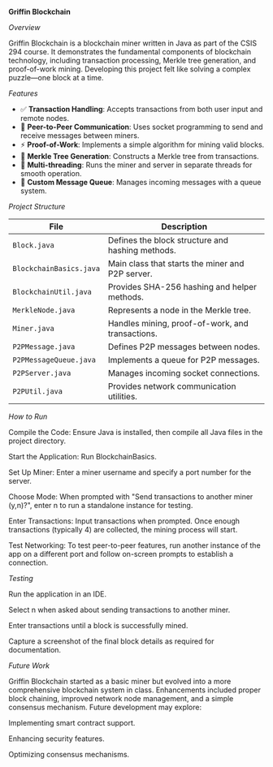**Griffin Blockchain**

*Overview*

Griffin Blockchain is a blockchain miner written in Java as part of the CSIS 294 course. It demonstrates the fundamental components of blockchain technology, including transaction processing, Merkle tree generation, and proof-of-work mining. Developing this project felt like solving a complex puzzle—one block at a time.

*Features*

- ✅ **Transaction Handling**: Accepts transactions from both user input and remote nodes.
- 🔗 **Peer-to-Peer Communication**: Uses socket programming to send and receive messages between miners.
- ⚡ **Proof-of-Work**: Implements a simple algorithm for mining valid blocks.
- 🌳 **Merkle Tree Generation**: Constructs a Merkle tree from transactions.
- 🔄 **Multi-threading**: Runs the miner and server in separate threads for smooth operation.
- 📩 **Custom Message Queue**: Manages incoming messages with a queue system.

*Project Structure*

| File                 | Description |
|----------------------|-------------|
| `Block.java`        | Defines the block structure and hashing methods. |
| `BlockchainBasics.java` | Main class that starts the miner and P2P server. |
| `BlockchainUtil.java` | Provides SHA-256 hashing and helper methods. |
| `MerkleNode.java`    | Represents a node in the Merkle tree. |
| `Miner.java`        | Handles mining, proof-of-work, and transactions. |
| `P2PMessage.java`   | Defines P2P messages between nodes. |
| `P2PMessageQueue.java` | Implements a queue for P2P messages. |
| `P2PServer.java`    | Manages incoming socket connections. |
| `P2PUtil.java`      | Provides network communication utilities. |

*How to Run*

Compile the Code: Ensure Java is installed, then compile all Java files in the project directory.

Start the Application: Run BlockchainBasics.

Set Up Miner: Enter a miner username and specify a port number for the server.

Choose Mode: When prompted with "Send transactions to another miner (y,n)?", enter n to run a standalone instance for testing.

Enter Transactions: Input transactions when prompted. Once enough transactions (typically 4) are collected, the mining process will start.

Test Networking: To test peer-to-peer features, run another instance of the app on a different port and follow on-screen prompts to establish a connection.

*Testing*

Run the application in an IDE.

Select n when asked about sending transactions to another miner.

Enter transactions until a block is successfully mined.

Capture a screenshot of the final block details as required for documentation.

*Future Work*

Griffin Blockchain started as a basic miner but evolved into a more comprehensive blockchain system in class. Enhancements included proper block chaining, improved network node management, and a simple consensus mechanism. Future development may explore:

Implementing smart contract support.

Enhancing security features.

Optimizing consensus mechanisms.

